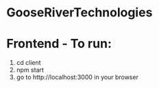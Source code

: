 # GooseRiverTechnologies

# Frontend - To run:
1. cd client
2. npm start
3. go to http://localhost:3000 in your browser
